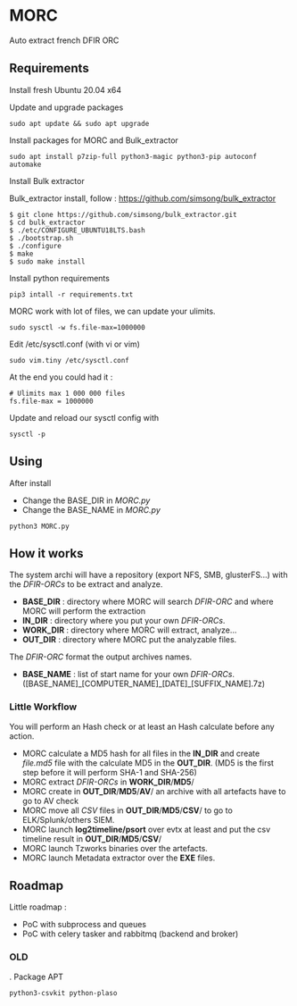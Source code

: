 # MORC

Auto extract french DFIR ORC

## Requirements

Install fresh Ubuntu 20.04 x64

Update and upgrade packages

```
sudo apt update && sudo apt upgrade
```

Install packages for MORC and Bulk_extractor

```
sudo apt install p7zip-full python3-magic python3-pip autoconf automake
```
Install Bulk extractor

Bulk_extractor install, follow : https://github.com/simsong/bulk_extractor

```
$ git clone https://github.com/simsong/bulk_extractor.git
$ cd bulk_extractor
$ ./etc/CONFIGURE_UBUNTU18LTS.bash
$ ./bootstrap.sh
$ ./configure
$ make
$ sudo make install
```
Install python requirements

```
pip3 intall -r requirements.txt
```

MORC work with lot of files, we can update your ulimits.

```
sudo sysctl -w fs.file-max=1000000
```

Edit /etc/sysctl.conf (with vi or vim)


```
sudo vim.tiny /etc/sysctl.conf
```

At the end you could had it :

```
# Ulimits max 1 000 000 files
fs.file-max = 1000000
```

Update and reload our sysctl config with

```
sysctl -p
```



## Using

After install

- Change the BASE_DIR in _MORC.py_
- Change the BASE_NAME in _MORC.py_

```
python3 MORC.py
```

## How it works

The system archi will have a repository (export NFS, SMB, glusterFS...) with the _DFIR-ORCs_ to be extract and analyze.

- __BASE_DIR__ : directory where MORC will search _DFIR-ORC_ and where MORC will perform the extraction
- __IN_DIR__ : directory where you put your own _DFIR-ORCs_.
- __WORK_DIR__ : directory where MORC will extract, analyze...
- __OUT_DIR__ : directory where MORC put the analyzable files.

The _DFIR-ORC_ format the output archives names.
- __BASE_NAME__ : list of start name for your own _DFIR-ORCs_. ([BASE_NAME]\_[COMPUTER_NAME]\_[DATE]\_[SUFFIX_NAME].7z)

### Little Workflow

You will perform an Hash check or at least an Hash calculate before any action.

- MORC calculate a MD5 hash for all files in the __IN_DIR__ and create _file.md5_ file with the calculate MD5 in the __OUT_DIR__.
(MD5 is the first step before it will perform SHA-1 and SHA-256)
- MORC extract _DFIR-ORCs_ in __WORK_DIR__/__MD5__/
- MORC create in __OUT_DIR__/__MD5__/__AV__/ an archive with all artefacts have to go to AV check
- MORC move all _CSV_ files in __OUT_DIR__/__MD5__/__CSV__/ to go to ELK/Splunk/others SIEM.
- MORC launch __log2timeline/psort__ over evtx at least and put the csv timeline result in __OUT_DIR__/__MD5__/__CSV__/
- MORC launch Tzworks binaries over the artefacts.
- MORC launch Metadata extractor over the __EXE__ files.


## Roadmap

Little roadmap :

- PoC with subprocess and queues
- PoC with celery tasker and rabbitmq (backend and broker)

### OLD

. Package APT

```
python3-csvkit python-plaso
```
